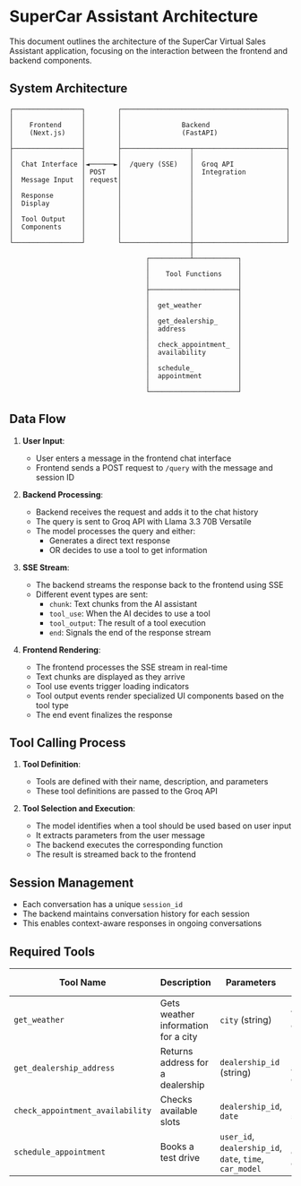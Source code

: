 # SuperCar Assistant Architecture

This document outlines the architecture of the SuperCar Virtual Sales Assistant application, focusing on the interaction between the frontend and backend components.

## System Architecture

```
┌─────────────────┐        ┌─────────────────────────────────────────┐
│                 │        │                                         │
│    Frontend     │        │               Backend                   │
│    (Next.js)    │        │               (FastAPI)                 │
│                 │        │                                         │
├─────────────────┤        ├─────────────────┬───────────────────────┤
│                 │        │                 │                       │
│  Chat Interface │◄──────►│  /query (SSE)   │  Groq API             │
│                 │ POST   │                 │  Integration          │
│  Message Input  │ request│                 │                       │
│                 │        │                 │                       │
│  Response       │        │                 │                       │
│  Display        │        │                 │                       │
│                 │        │                 │                       │
│  Tool Output    │        │                 │                       │
│  Components     │        │                 │                       │
│                 │        │                 │                       │
└─────────────────┘        └─────────────────┼───────────────────────┘
                                             │
                                  ┌──────────┴───────────┐
                                  │                      │
                                  │    Tool Functions    │
                                  │                      │
                                  ├──────────────────────┤
                                  │                      │
                                  │  get_weather         │
                                  │                      │
                                  │  get_dealership_     │
                                  │  address             │
                                  │                      │
                                  │  check_appointment_  │
                                  │  availability        │
                                  │                      │
                                  │  schedule_           │
                                  │  appointment         │
                                  │                      │
                                  └──────────────────────┘
```

## Data Flow

1. **User Input**:
   - User enters a message in the frontend chat interface
   - Frontend sends a POST request to `/query` with the message and session ID

2. **Backend Processing**:
   - Backend receives the request and adds it to the chat history
   - The query is sent to Groq API with Llama 3.3 70B Versatile
   - The model processes the query and either:
     - Generates a direct text response
     - OR decides to use a tool to get information

3. **SSE Stream**:
   - The backend streams the response back to the frontend using SSE
   - Different event types are sent:
     - `chunk`: Text chunks from the AI assistant
     - `tool_use`: When the AI decides to use a tool
     - `tool_output`: The result of a tool execution
     - `end`: Signals the end of the response stream

4. **Frontend Rendering**:
   - The frontend processes the SSE stream in real-time
   - Text chunks are displayed as they arrive
   - Tool use events trigger loading indicators
   - Tool output events render specialized UI components based on the tool type
   - The end event finalizes the response

## Tool Calling Process

1. **Tool Definition**:
   - Tools are defined with their name, description, and parameters
   - These tool definitions are passed to the Groq API

2. **Tool Selection and Execution**:
   - The model identifies when a tool should be used based on user input
   - It extracts parameters from the user message
   - The backend executes the corresponding function
   - The result is streamed back to the frontend

## Session Management

- Each conversation has a unique `session_id`
- The backend maintains conversation history for each session
- This enables context-aware responses in ongoing conversations

## Required Tools

| Tool Name | Description | Parameters | Output Format |
|-----------|-------------|------------|--------------|
| `get_weather` | Gets weather information for a city | `city` (string) | Weather data object |
| `get_dealership_address` | Returns address for a dealership | `dealership_id` (string) | Dealership address object |
| `check_appointment_availability` | Checks available slots | `dealership_id`, `date` | List of time slots |
| `schedule_appointment` | Books a test drive | `user_id`, `dealership_id`, `date`, `time`, `car_model` | Booking confirmation object | 
